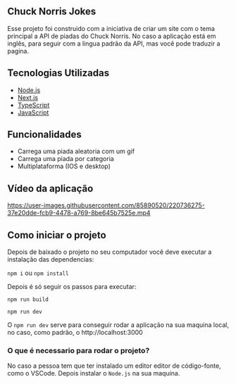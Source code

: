 
## Chuck Norris Jokes

Esse projeto foi construido com a iniciativa de criar um site com o tema principal a API de piadas do Chuck Norris. No caso a aplicação está em inglês, para seguir com a lingua padrão da API, mas você pode traduzir a pagina.


## Tecnologias Utilizadas

* [Node.js](https://nodejs.org/pt-br/docs/)
* [Next.js](https://nextjs.org/docs/getting-started)
* [TypeScript](https://www.typescriptlang.org/docs/)
* [JavaScript](https://devdocs.io/javascript/)


## Funcionalidades

- Carrega uma piada aleatoria com um gif
- Carrega uma piada por categoria
- Multiplataforma (IOS e desktop)


## Vídeo da aplicação

https://user-images.githubusercontent.com/85890520/220736275-37e20dde-fcb9-4478-a769-8be645b7525e.mp4


## Como iniciar o projeto

Depois de baixado o projeto no seu computador você deve executar a instalação das dependencias:

`npm i` ou `npm install`

Depois é só seguir os passos para executar:

`npm run build`

`npm run dev`

O `npm run dev` serve para conseguir rodar a aplicação na sua maquina local, no caso, como padrão, o http://localhost:3000

### O que é necessario para rodar o projeto?

No caso a pessoa tem que ter instalado um editor editor de código-fonte, como o VSCode.
Depois instalar o `Node.js` na sua maquina.
